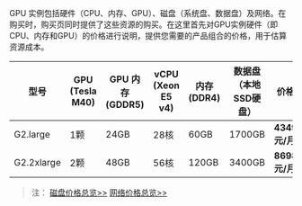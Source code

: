 GPU 实例包括硬件（CPU、内存、GPU）、磁盘（系统盘、数据盘）及网络。在购买时，购买页同时提供了这些资源的购买。在这里首先对GPU实例硬件（即CPU、内存和GPU）的价格进行说明，提供您需要的产品组合的价格，用于估算资源成本。

| 型号|GPU  <br>(Tesla M40) | GPU 内存 <br> (GDDR5) |vCPU <br> (Xeon E5 v4) | 内存  <br>(DDR4)|数据盘 <br>（本地SSD硬盘）| 价格 |
|---------|---------|---------|---------|---------|---------|---------|
| G2.large|1颗 | 24GB |28核 | 60GB |  1700GB| **4349 元/月**|
| G2.2xlarge|2颗 | 48GB | 56核 | 120GB | 3400GB| **8698 元/月** |

>注：
>[磁盘价格总览>>](https://www.qcloud.com/document/product/213/2255)
>[网络价格总览>>](https://www.qcloud.com/document/product/213/509)
